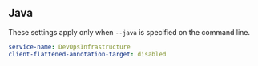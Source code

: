 ## Java

These settings apply only when `--java` is specified on the command line.

```yaml $(java)
service-name: DevOpsInfrastructure
client-flattened-annotation-target: disabled
```
